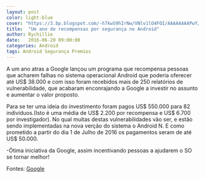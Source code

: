 ```yaml
---
layout: post
color: light-blue
cover: "https://3.bp.blogspot.com/-h7kwS9hIrNw/VNlv1lO4FOI/AAAAAAAAPwY/Ir_ZnOp59nY/s1600/SecurityCheckup_Blog_1200x646_2x.gif"
title:  "Um ano de recompensas por segurança no Android"
author: Rychillie
date:   2016-06-20 09:00:00
categories: Android
tags: Android Segurança Premios
---
```

A um ano atras a Google lançou um programa que recompensa pessoas que acharem falhas no sistema operacional Android que poderia oferecer até US$ 38.000 e com isso foram recebidos mais de 250 relatórios de vulnerabilidade, que acabaram enconrajando a Google a investir no assunto e aumentar o valor proposto.

Para se ter uma ideia do investimento foram pagos US$ 550.000 para 82 indivíduos.(Isto é uma média de US$ 2.200 por recompensa e US$ 6.700 por investigador). No qual muitas destas vulnerabilidades vão ser, e estão sendo implementadas na nova verção do sistema o Android N. E como prometido a partir do dia 1 de Julho de 2016 os pagamentos seram de até US$ 50.000.

-Ótima iniciativa da Google, assim incentivando pessoas a ajudarem o SO se tornar melhor!

Fontes: <a href="https://security.googleblog.com/2016/06/one-year-of-android-security-rewards.html">Google</a>


<script async src="//pagead2.googlesyndication.com/pagead/js/adsbygoogle.js"></script>
<!-- Final_texto_okgnow -->
<ins class="adsbygoogle"
     style="display:block"
     data-ad-client="ca-pub-7837358846130941"
     data-ad-slot="9265933715"
     data-ad-format="auto"></ins>
<script>
(adsbygoogle = window.adsbygoogle || []).push({});
</script>
